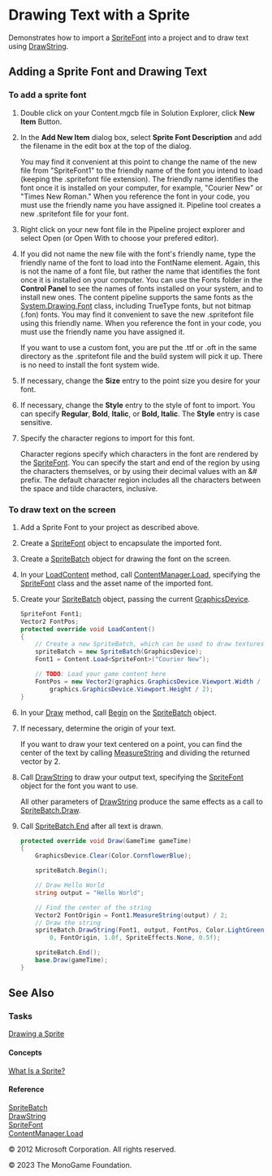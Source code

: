 # Drawing Text with a Sprite

Demonstrates how to import a [SpriteFont](xref:Microsoft.Xna.Framework.Graphics.SpriteFont) into a project and to draw text using [DrawString](xref:Microsoft.Xna.Framework.Graphics.SpriteBatch.DrawString).

## Adding a Sprite Font and Drawing Text

### To add a sprite font

1. Double click on your Content.mgcb file in Solution Explorer, click **New Item** Button.

2. In the **Add New Item** dialog box, select **Sprite Font Description** and add the filename in the edit box at the top of the dialog.

   You may find it convenient at this point to change the name of the new file from "SpriteFont1" to the friendly name of the font you intend to load (keeping the .spritefont file extension). The friendly name identifies the font once it is installed on your computer, for example, "Courier New" or "Times New Roman." When you reference the font in your code, you must use the friendly name you have assigned it.
   Pipeline tool creates a new .spritefont file for your font.

3. Right click on your new font file in the Pipeline project explorer and select Open (or Open With to choose your prefered editor).

4. If you did not name the new file with the font's friendly name, type the friendly name of the font to load into the FontName element.
   Again, this is not the name of a font file, but rather the name that identifies the font once it is installed on your computer. You can use the Fonts folder in the **Control Panel** to see the names of fonts installed on your system, and to install new ones. The content pipeline supports the same fonts as the [System.Drawing.Font](http://msdn.microsoft.com/en-us/library/system.drawing.font.aspx) class, including TrueType fonts, but not bitmap (.fon) fonts. You may find it convenient to save the new .spritefont file using this friendly name. When you reference the font in your code, you must use the friendly name you have assigned it.

   If you want to use a custom font, you are put the .ttf or .oft in the same directory as the .spritefont file and the build system will pick it up. There is no need to install the font system wide.

5. If necessary, change the **Size** entry to the point size you desire for your font.

6. If necessary, change the **Style** entry to the style of font to import.
   You can specify **Regular**, **Bold**, **Italic**, or **Bold, Italic**. The **Style** entry is case sensitive.

7. Specify the character regions to import for this font.

   Character regions specify which characters in the font are rendered by the [SpriteFont](xref:Microsoft.Xna.Framework.Graphics.SpriteFont). You can specify the start and end of the region by using the characters themselves, or by using their decimal values with an &# prefix. The default character region includes all the characters between the space and tilde characters, inclusive.

### To draw text on the screen

1. Add a Sprite Font to your project as described above.

2. Create a [SpriteFont](xref:Microsoft.Xna.Framework.Graphics.SpriteFont) object to encapsulate the imported font.

3. Create a [SpriteBatch](xref:Microsoft.Xna.Framework.Graphics.SpriteBatch) object for drawing the font on the screen.

4. In your [LoadContent](xref:Microsoft.Xna.Framework.Game.LoadContent) method, call [ContentManager.Load](xref:Microsoft.Xna.Framework.Content.ContentManager.Load``1), specifying the [SpriteFont](xref:Microsoft.Xna.Framework.Graphics.SpriteFont) class and the asset name of the imported font.

5. Create your [SpriteBatch](xref:Microsoft.Xna.Framework.Graphics.SpriteBatch) object, passing the current [GraphicsDevice](xref:Microsoft.Xna.Framework.Graphics.GraphicsDevice).

    ```csharp
    SpriteFont Font1;
    Vector2 FontPos;
    protected override void LoadContent()
    {
        // Create a new SpriteBatch, which can be used to draw textures.
        spriteBatch = new SpriteBatch(GraphicsDevice);
        Font1 = Content.Load<SpriteFont>("Courier New");
    
        // TODO: Load your game content here            
        FontPos = new Vector2(graphics.GraphicsDevice.Viewport.Width / 2,
            graphics.GraphicsDevice.Viewport.Height / 2);
    }
    ```

6. In your [Draw](xref:Microsoft.Xna.Framework.Game.Draw) method, call [Begin](xref:Microsoft.Xna.Framework.Graphics.SpriteBatch.Begin) on the [SpriteBatch](xref:Microsoft.Xna.Framework.Graphics.SpriteBatch) object.

7. If necessary, determine the origin of your text.

   If you want to draw your text centered on a point, you can find the center of the text by calling [MeasureString](xref:Microsoft.Xna.Framework.Graphicsx.SpriteFont.MeasureString) and dividing the returned vector by 2.

8. Call [DrawString](xref:Microsoft.Xna.Framework.Graphics.SpriteBatch.DrawString) to draw your output text, specifying the [SpriteFont](xref:Microsoft.Xna.Framework.Graphics.SpriteFont) object for the font you want to use.
  
   All other parameters of [DrawString](xref:Microsoft.Xna.Framework.Graphics.SpriteBatch.DrawString) produce the same effects as a call to [SpriteBatch.Draw](xref:Microsoft.Xna.Framework.Graphics.SpriteBatch.Draw).

9. Call [SpriteBatch.End](xref:Microsoft.Xna.Framework.Graphics.SpriteBatch.End) after all text is drawn.

    ```csharp
    protected override void Draw(GameTime gameTime)
    {
        GraphicsDevice.Clear(Color.CornflowerBlue);
    
        spriteBatch.Begin();
    
        // Draw Hello World
        string output = "Hello World";
    
        // Find the center of the string
        Vector2 FontOrigin = Font1.MeasureString(output) / 2;
        // Draw the string
        spriteBatch.DrawString(Font1, output, FontPos, Color.LightGreen,
            0, FontOrigin, 1.0f, SpriteEffects.None, 0.5f);
    
        spriteBatch.End();
        base.Draw(gameTime);
    }
    ```

## See Also

### Tasks

[Drawing a Sprite](HowTo_Draw_A_Sprite.md)  

#### Concepts

[What Is a Sprite?](Sprite_Overview.md)  

#### Reference

[SpriteBatch](xref:Microsoft.Xna.Framework.Graphics.SpriteBatch)  
[DrawString](xref:Microsoft.Xna.Framework.Graphics.SpriteBatch.DrawString)  
[SpriteFont](xref:Microsoft.Xna.Framework.Graphics.SpriteFont)  
[ContentManager.Load](xref:Microsoft.Xna.Framework.Content.ContentManager.Load``1)  

© 2012 Microsoft Corporation. All rights reserved.

© 2023 The MonoGame Foundation.
